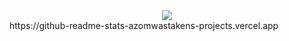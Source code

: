 <div align='center'>
    <img src='https://github-readme-stats-azomwastakens-projects.vercel.app/api?username=azomDev&theme=catppuccin_mocha&card_width=500&show_icons=true&count_private=false&hide_title=true'>
</div>
https://github-readme-stats-azomwastakens-projects.vercel.app
